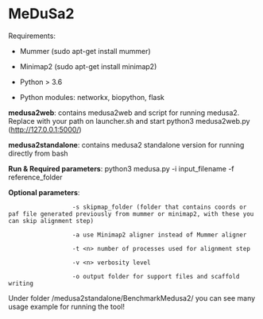 # MeDuSa2

Requirements:
- Mummer  (sudo apt-get install mummer)
- Minimap2 (sudo apt-get install minimap2)

- Python > 3.6 
- Python modules: networkx, biopython, flask

**medusa2web**: contains medusa2web and script for running medusa2. Replace with your path on launcher.sh and start python3 medusa2web.py (http://127.0.0.1:5000/)

**medusa2standalone**: contains medusa2 standalone version for running directly from bash

**Run & Required parameters**: python3 medusa.py -i input_filename -f reference_folder

**Optional parameters**: 

                      -s skipmap_folder (folder that contains coords or paf file generated previously from mummer or minimap2, with these you can skip alignment step)

                      -a use Minimap2 aligner instead of Mummer aligner
                      
                      -t <n> number of processes used for alignment step
                      
                      -v <n> verbosity level
                      
                      -o output folder for support files and scaffold writing
                      
  
Under folder /medusa2standalone/BenchmarkMedusa2/ you can see many usage example for running the tool!
